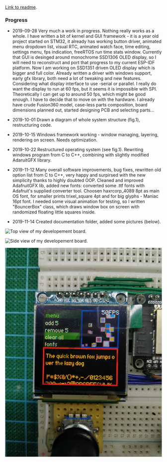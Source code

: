 
[Link to readme](https://github.com/therram/wucy).

### Progress

* 2019-09-28 
Very much a work in progress. Nothing really works as a whole. I have written a bit of kernel and GUI framework - it is a year old project started on STM32, it already has working button driver, animated menu dropdown list, visual RTC, animated watch face, time editing, settings menu, fps indication, freeRTOS run time stats window. Currently that GUI is desinged around monochrome SSD1306 OLED display, so I will need to reconstruct and port that progress to my current ESP-IDF platform. Now I am working on SSD1351 driven OLED display which is bigger and full color. Already written a driver with windows support, early gfx library, both need a lot of tweaking and new features. Considering what display interface to use -serial or parallel. I really do want the display to run at 60 fps, but it seems it is impossible with SPI. Theoretically I can get up to around 50 fps, which might be good enough. I have to decide that to move on with the hardware. I already have crude Fusion360 model, case-less parts composition, board dimensions planned out, started designing PCB and selecting parts...

* 2019-10-01
Drawn a diagram of whole system structure (fig.1), restructuring code.

* 2019-10-15
Windows framework working - window managing, layering, rendering on screen. Needs optimization.

* 2019-10-22 Restructured operating system (see fig.1). Rewriting windows program from C to C++, combining with slightly modified AdaruitGFX library.

* 2019-11-12 Many overall software improvements, bug fixes, rewritten old option list from C to C++, very happy and surpirsed with the new simplicity thanks to highly doubted OOP. Cleaned and improved AdafruitGFX lib, added new fonts: converted some .ttf fonts with Adafruit's supplied converter tool. Choosen haxrcorp_4089 8pt as main OS font, for smaller prints trixel_square 4pt and for big glyphs - Maniac 16pt font.  I needed some visual animation for testing, so I written "BouncerBox" class, which draws window box on screen with randomized floating little squares inside.

* 2019-11-14 Created documentation folder, added some pictures (below).

![Top view of my developement board.](./IMG_20191114_204348.jpg)

![Side view of my developement board.](./IMG_20191114_204412.jpg)

![SSD1351 display close-up, GUI testing.](./IMG_20191114_204546.jpg)


